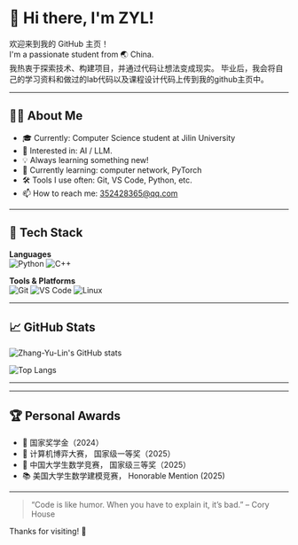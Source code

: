 # 👋 Hi there, I'm ZYL!

欢迎来到我的 GitHub 主页！  
I'm a passionate student from 🌏 China.  
我热衷于探索技术、构建项目，并通过代码让想法变成现实。
毕业后，我会将自己的学习资料和做过的lab代码以及课程设计代码上传到我的github主页中。

---

## 🧑‍💻 About Me

- 🎓 Currently: Computer Science student at Jilin University
- 🔬 Interested in: AI / LLM.
- 💡 Always learning something new!
- 🌱 Currently learning: computer network, PyTorch
- 🛠️ Tools I use often: Git, VS Code, Python, etc.
- 📫 How to reach me: 352428365@qq.com

---

## 🔧 Tech Stack

**Languages**  
![Python](https://img.shields.io/badge/Python-3776AB?style=flat-square&logo=python&logoColor=white)
![C++](https://img.shields.io/badge/C++-00599C?style=flat-square&logo=c%2B%2B&logoColor=white)

**Tools & Platforms**  
![Git](https://img.shields.io/badge/Git-F05032?style=flat-square&logo=git&logoColor=white)
![VS Code](https://img.shields.io/badge/VS%20Code-007ACC?style=flat-square&logo=visual-studio-code&logoColor=white)
![Linux](https://img.shields.io/badge/Linux-FCC624?style=flat-square&logo=linux&logoColor=black)

---

## 📈 GitHub Stats

![Zhang-Yu-Lin's GitHub stats](https://github-readme-stats.vercel.app/api?username=Zhang-Yu-Lin&show_icons=true&theme=default)

![Top Langs](https://github-readme-stats.vercel.app/api/top-langs/?username=Zhang-Yu-Lin&layout=compact)

---

---

## 🏆 Personal Awards

- 🥇 国家奖学金（2024）  
- 🥇 计算机博弈大赛， 国家级一等奖（2025）  
- 🏅 中国大学生数学竞赛， 国家级三等奖（2025）  
- 📚 美国大学生数学建模竞赛， Honorable Mention (2025) 

---


> “Code is like humor. When you have to explain it, it’s bad.” – Cory House

Thanks for visiting! 🚀

